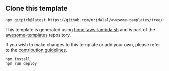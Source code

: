 ## Clone this template

```bash
npx gitpick@latest https://github.com/nrjdalal/awesome-templates/tree/main/hono-apps/hono-aws-lambda
```

This template is generated using [hono-aws-lambda.sh](https://github.com/nrjdalal/awesome-templates/blob/main/.github/.scripts/hono-aws-lambda.sh) and is part of the [awesome-templates](https://github.com/nrjdalal/awesome-templates) repository.

If you wish to make changes to this template or add your own, please refer to the [contribution guidelines](https://github.com/nrjdalal/awesome-templates?tab=readme-ov-file#contributing).
  
```
npm install
npm run deploy
```
